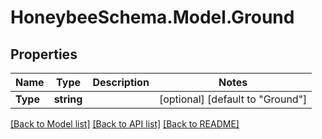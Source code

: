 
# HoneybeeSchema.Model.Ground

## Properties

Name | Type | Description | Notes
------------ | ------------- | ------------- | -------------
**Type** | **string** |  | [optional] [default to "Ground"]

[[Back to Model list]](../README.md#documentation-for-models)
[[Back to API list]](../README.md#documentation-for-api-endpoints)
[[Back to README]](../README.md)

